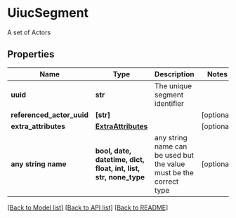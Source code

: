# UiucSegment

A set of Actors

## Properties
Name | Type | Description | Notes
------------ | ------------- | ------------- | -------------
**uuid** | **str** | The unique segment identifier | 
**referenced_actor_uuid** | **[str]** |  | [optional] 
**extra_attributes** | [**ExtraAttributes**](ExtraAttributes.md) |  | [optional] 
**any string name** | **bool, date, datetime, dict, float, int, list, str, none_type** | any string name can be used but the value must be the correct type | [optional]

[[Back to Model list]](../README.md#documentation-for-models) [[Back to API list]](../README.md#documentation-for-api-endpoints) [[Back to README]](../README.md)


